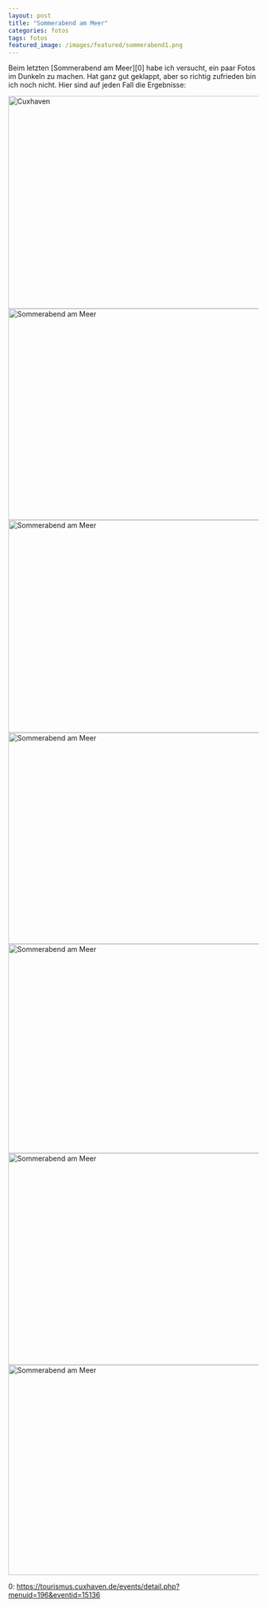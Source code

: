 ```yaml
---
layout: post
title: "Sommerabend am Meer"
categories: fotos
tags: fotos
featured_image: /images/featured/sommerabend1.png
---
```

Beim letzten [Sommerabend am Meer][0] habe ich versucht, ein paar Fotos im Dunkeln
zu machen. Hat ganz gut geklappt, aber so richtig zufrieden bin ich noch nicht.
Hier sind auf jeden Fall die Ergebnisse:

<a data-flickr-embed="true"  href="https://www.flickr.com/photos/cringe/48443981152/in/datetaken-public/" title="Cuxhaven"><img src="https://live.staticflickr.com/65535/48443981152_0e657770b0_z.jpg" width="640" height="427" alt="Cuxhaven"></a><script async src="//embedr.flickr.com/assets/client-code.js" charset="utf-8"></script>
<a data-flickr-embed="true"  href="https://www.flickr.com/photos/cringe/48451892927/in/datetaken-public/" title="Sommerabend am Meer"><img src="https://live.staticflickr.com/65535/48451892927_79512069c1_z.jpg" width="640" height="424" alt="Sommerabend am Meer"></a><script async src="//embedr.flickr.com/assets/client-code.js" charset="utf-8"></script>
<a data-flickr-embed="true"  href="https://www.flickr.com/photos/cringe/48451737411/in/datetaken-public/" title="Sommerabend am Meer"><img src="https://live.staticflickr.com/65535/48451737411_4f5ecd1022_z.jpg" width="640" height="427" alt="Sommerabend am Meer"></a><script async src="//embedr.flickr.com/assets/client-code.js" charset="utf-8"></script>
<a data-flickr-embed="true"  href="https://www.flickr.com/photos/cringe/48451892322/in/datetaken-public/" title="Sommerabend am Meer"><img src="https://live.staticflickr.com/65535/48451892322_fd94880738_z.jpg" width="640" height="424" alt="Sommerabend am Meer"></a><script async src="//embedr.flickr.com/assets/client-code.js" charset="utf-8"></script>
<a data-flickr-embed="true"  href="https://www.flickr.com/photos/cringe/48451736491/in/datetaken-public/" title="Sommerabend am Meer"><img src="https://live.staticflickr.com/65535/48451736491_5e1b9bd092_z.jpg" width="640" height="420" alt="Sommerabend am Meer"></a><script async src="//embedr.flickr.com/assets/client-code.js" charset="utf-8"></script>
<a data-flickr-embed="true"  href="https://www.flickr.com/photos/cringe/48451736041/in/datetaken-public/" title="Sommerabend am Meer"><img src="https://live.staticflickr.com/65535/48451736041_994dbbcd98_z.jpg" width="640" height="425" alt="Sommerabend am Meer"></a><script async src="//embedr.flickr.com/assets/client-code.js" charset="utf-8"></script>
<a data-flickr-embed="true"  href="https://www.flickr.com/photos/cringe/48451733296/in/datetaken-public/" title="Sommerabend am Meer"><img src="https://live.staticflickr.com/65535/48451733296_0db6a2fb99_z.jpg" width="640" height="422" alt="Sommerabend am Meer"></a><script async src="//embedr.flickr.com/assets/client-code.js" charset="utf-8"></script>

0: https://tourismus.cuxhaven.de/events/detail.php?menuid=196&eventid=15136
